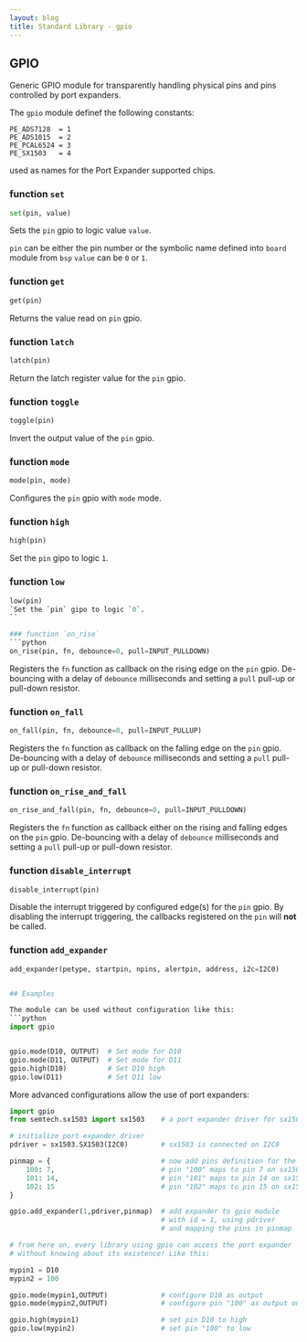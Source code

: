 ```yaml
---
layout: blog
title: Standard Library - gpio
---
```

## GPIO

Generic GPIO module for transparently handling physical pins and pins controlled by port expanders.

The `gpio` module definef the following constants:
```
PE_ADS7128  = 1
PE_ADS1015  = 2
PE_PCAL6524 = 3
PE_SX1503   = 4
```
used as names for the Port Expander supported chips.

### function `set`
```python
set(pin, value)
```
Sets the `pin` gpio to logic value `value`.

`pin` can be either the pin number or the symbolic name defined into `board` module from `bsp` `value` can be `0` or `1`.

### function `get`
```python
get(pin)
```
Returns the value read on `pin` gpio.

### function `latch`
```python
latch(pin)
```
Return the latch register value for the `pin` gpio.

### function `toggle`
```python
toggle(pin)
```
Invert the output value of the `pin` gpio.

### function `mode`
```python
mode(pin, mode)
```
Configures the `pin` gpio with `mode` mode.

### function `high`
```python
high(pin)
```
Set the `pin` gipo to logic `1`.

### function `low`
```python
low(pin)
`Set the `pin` gipo to logic `0`.
``

### function `on_rise`
```python
on_rise(pin, fn, debounce=0, pull=INPUT_PULLDOWN)
```
Registers the `fn` function as callback on the rising edge on the `pin` gpio. De-bouncing with a delay of `debounce` milliseconds and setting a `pull` pull-up or pull-down resistor.

### function `on_fall`
```python
on_fall(pin, fn, debounce=0, pull=INPUT_PULLUP)
```
Registers the `fn` function as callback on the falling edge on the `pin` gpio. De-bouncing with a delay of `debounce` milliseconds and setting a `pull` pull-up or pull-down resistor.

### function `on_rise_and_fall`
```python
on_rise_and_fall(pin, fn, debounce=0, pull=INPUT_PULLDOWN)
```
Registers the `fn` function as callback either on the rising and falling edges on the `pin` gpio. De-bouncing with a delay of `debounce` milliseconds and setting a `pull` pull-up or pull-down resistor.

### function `disable_interrupt`
```python
disable_interrupt(pin)
```
Disable the interrupt triggered by configured edge(s) for the `pin` gpio. By disabling the interrupt triggering, the callbacks registered on the `pin` will **not** be called.

### function `add_expander`
```python
add_expander(petype, startpin, npins, alertpin, address, i2c=I2C0)


## Examples

The module can be used without configuration like this:
```python
import gpio


gpio.mode(D10, OUTPUT)  # Set mode for D10
gpio.mode(D11, OUTPUT)  # Set mode for D11
gpio.high(D10)          # Set D10 high
gpio.low(D11)           # Set D11 low
```

More advanced configurations allow the use of port expanders:
```python
import gpio
from semtech.sx1503 import sx1503    # a port expander driver for sx1503

# initialize port expander driver
pdriver = sx1503.SX1503(I2C0)        # sx1503 is connected on I2C0

pinmap = {                           # now add pins definition for the expander
    100: 7,                          # pin "100" maps to pin 7 on sx1503 
    101: 14,                         # pin "101" maps to pin 14 on sx1503
    102: 15                          # pin "102" maps to pin 15 on sx1503
}

gpio.add_expander(1,pdriver,pinmap)  # add expander to gpio module
                                     # with id = 1, using pdriver
                                     # and mapping the pins in pinmap

# from here on, every library using gpio can access the port expander
# without knowing about its existence! Like this:

mypin1 = D10
mypin2 = 100

gpio.mode(mypin1,OUTPUT)             # configure D10 as output
gpio.mode(mypin2,OUTPUT)             # configure pin "100" as output on sx1503

gpio.high(mypin1)                    # set pin D10 to high
gpio.low(mypin2)                     # set pin "100" to low
```